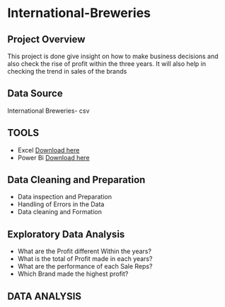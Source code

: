 # International-Breweries

## Project Overview 
This project is done give insight on how to make business decisions and also check the rise of profit within the three years. It will also help in checking the trend in sales of the brands

## Data Source 
International Breweries- csv

## TOOLS 
- Excel [Download here](https://microsoft-excel.en.softonic.com/)
- Power Bi [Download here](https://www.microsoft.com/en-us/power-platform/products/power-bi/downloads)

## Data Cleaning and Preparation 
- Data inspection and Preparation
- Handling of Errors in the Data
- Data cleaning and Formation
## Exploratory Data Analysis 

- What are the Profit different Within the years?
- What is the total of Profit made in each years?
- What are the performance of each Sale Reps?
- Which Brand made the highest profit?

## DATA ANALYSIS 
``` SQL
